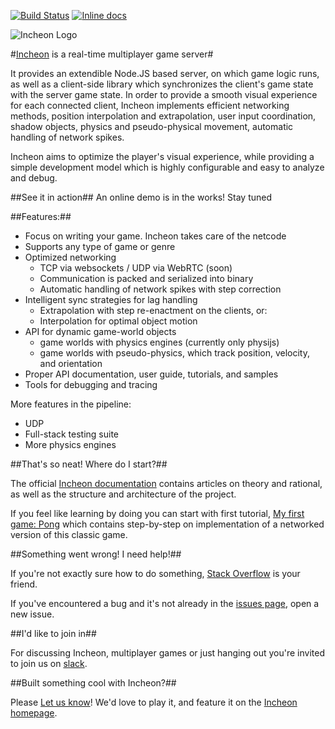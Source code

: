[![Build Status](https://travis-ci.org/OpherV/Incheon.svg?branch=master)](https://travis-ci.org/OpherV/Incheon) [![Inline docs](http://inch-ci.org/github/opherv/incheon.svg?branch=develop)](http://inch-ci.org/github/opherv/incheon)

![Incheon Logo](https://cloud.githubusercontent.com/assets/3951311/21020499/6f125344-bd7d-11e6-86e4-a4bb16b32f2a.png)

#[Incheon](http://incheon.gg) is a real-time multiplayer game server#

It provides an extendible Node.JS based server, on which game logic runs, as well as a client-side library
which synchronizes the client's game state with the server game state.  In order
to provide a smooth visual experience for each connected client, Incheon implements
efficient networking methods, position interpolation and extrapolation, user input
coordination, shadow objects, physics and pseudo-physical movement, automatic
handling of network spikes.

Incheon aims to optimize the player's visual experience, while providing
a simple development model which is highly configurable and easy to analyze
and debug.

##See it in action##
An online demo is in the works! Stay tuned

##Features:##

* Focus on writing your game. Incheon takes care of the netcode
* Supports any type of game or genre  
* Optimized networking
    * TCP via websockets / UDP via WebRTC (soon)
    * Communication is packed and serialized into binary
    * Automatic handling of network spikes with step correction
* Intelligent sync strategies for lag handling
    * Extrapolation with step re-enactment on the clients, or:
    * Interpolation for optimal object motion
* API for dynamic game-world objects
    * game worlds with physics engines (currently only physijs)
    * game worlds with pseudo-physics, which track position, velocity, and orientation
* Proper API documentation, user guide, tutorials, and samples
* Tools for debugging and tracing

More features in the pipeline:

* UDP
* Full-stack testing suite
* More physics engines

##That's so neat! Where do I start?##

The official [Incheon documentation](http://docs.incheon.gg) contains articles on theory and rational, as well as the structure and architecture of the project.

If you feel like learning by doing you can start with first tutorial, [My first game: Pong](http://docs.incheon.gg/develop/tutorial-MyFirstGame.html) which contains step-by-step on implementation of a networked version of this classic game.

##Something went wrong! I need help!##

If you're not exactly sure how to do something, [Stack Overflow](http://stackoverflow.com/questions/tagged/incheon) is your friend.

If you've encountered a bug and it's not already in the [issues page](https://github.com/OpherV/Incheon/issues), open a new issue.

##I'd like to join in##

For discussing Incheon, multiplayer games or just hanging out you're invited to join us on [slack](http://incheongg.slack.com).

##Built something cool with Incheon?##

Please [Let us know](http://www.twitter.com/opherv)! We'd love to play it, and feature it on the [Incheon homepage](http://incheon.gg).
